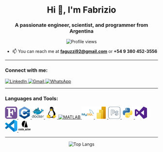 <h1 align="center">Hi 👋, I'm Fabrizio</h1>
<h3 align="center">A passionate engineer, scientist, and programmer from Argentina</h3>

<p align="center">
  <img src="https://komarev.com/ghpvc/?username=fabrizio1992111&label=Profile%20views&color=0e75b6&style=flat" alt="Profile views" />
</p>

- 📫 You can reach me at **faguzzi92@gmail.com** or **+54 9 380 452-3556**

---

<h3 align="left">Connect with me:</h3>
<p align="left">
  <a href="https://www.linkedin.com/in/fabrizio-aguzzi-8a3756298/" target="_blank">
    <img align="center" src="https://raw.githubusercontent.com/rahuldkjain/github-profile-readme-generator/master/src/images/icons/Social/linked-in-alt.svg" alt="LinkedIn" height="30" width="40" />
  </a>
  <a href="mailto:faguzzi92@gmail.com" target="_blank">
    <img align="center" src="https://raw.githubusercontent.com/paulrobertlloyd/email-icon/master/email.svg" alt="Gmail" height="30" width="40" />
  </a>
  <a href="https://wa.me/5493804523556" target="_blank">
    <img align="center" src="https://upload.wikimedia.org/wikipedia/commons/6/6b/WhatsApp.svg" alt="WhatsApp" height="30" width="40" />
  </a>
</p>

---

<h3 align="left">Languages and Tools:</h3>
<p align="left">
  <a href="https://www.fortran90.org/" target="_blank" rel="noreferrer">
    <img src="https://raw.githubusercontent.com/Fabrizio1992111/Fabrizio1992111/main/Fortran_logo.svg" alt="Fortran" width="40" height="40"/>
  </a>
  <a href="https://www.w3schools.com/cpp/" target="_blank" rel="noreferrer">
    <img src="https://raw.githubusercontent.com/devicons/devicon/master/icons/cplusplus/cplusplus-original.svg" alt="C++" width="40" height="40"/>
  </a>
  <a href="https://www.docker.com/" target="_blank" rel="noreferrer">
    <img src="https://raw.githubusercontent.com/devicons/devicon/master/icons/docker/docker-original-wordmark.svg" alt="Docker" width="40" height="40"/>
  </a>
  <a href="https://www.linux.org/" target="_blank" rel="noreferrer">
    <img src="https://raw.githubusercontent.com/devicons/devicon/master/icons/linux/linux-original.svg" alt="Linux" width="40" height="40"/>
  </a>
  <a href="https://www.mathworks.com/" target="_blank" rel="noreferrer">
    <img src="https://upload.wikimedia.org/wikipedia/commons/2/21/Matlab_Logo.png" alt="MATLAB" width="40" height="40"/>
  </a>
  <a href="https://www.mysql.com/" target="_blank" rel="noreferrer">
    <img src="https://raw.githubusercontent.com/devicons/devicon/master/icons/mysql/mysql-original-wordmark.svg" alt="MySQL" width="40" height="40"/>
  </a>
  <a href="https://powerbi.microsoft.com/" target="_blank" rel="noreferrer">
    <img src="https://raw.githubusercontent.com/Fabrizio1992111/Fabrizio1992111/main/power-bi-icon-seeklogo.svg" alt="Power BI" width="40" height="40"/>
  </a>
  <a href="https://www.photoshop.com/en" target="_blank" rel="noreferrer">
    <img src="https://raw.githubusercontent.com/devicons/devicon/master/icons/photoshop/photoshop-line.svg" alt="Photoshop" width="40" height="40"/>
  </a>
  <a href="https://www.python.org" target="_blank" rel="noreferrer">
    <img src="https://raw.githubusercontent.com/devicons/devicon/master/icons/python/python-original.svg" alt="Python" width="40" height="40"/>
  </a>
  <a href="https://visualstudio.microsoft.com/" target="_blank" rel="noreferrer">
    <img src="https://raw.githubusercontent.com/devicons/devicon/master/icons/visualstudio/visualstudio-plain.svg" alt="Visual Studio" width="40" height="40"/>
  </a>
  <a href="https://code.visualstudio.com/" target="_blank" rel="noreferrer">
    <img src="https://raw.githubusercontent.com/Fabrizio1992111/Fabrizio1992111/main/Visual_Studio_Code_1.35_icon.svg" alt="VS Code" width="40" height="40"/>
  </a>
  <a href="https://www.code-aster.org/" target="_blank" rel="noreferrer">
    <img src="https://raw.githubusercontent.com/Fabrizio1992111/Fabrizio1992111/main/Logo_aster.svg" alt="Code_Aster" width="40" height="40"/>
  </a>
</p>

---

<p align="center">
  <img src="https://github-readme-stats.vercel.app/api/top-langs?username=fabrizio1992111&show_icons=true&locale=en&layout=compact" alt="Top Langs" />
</p>
